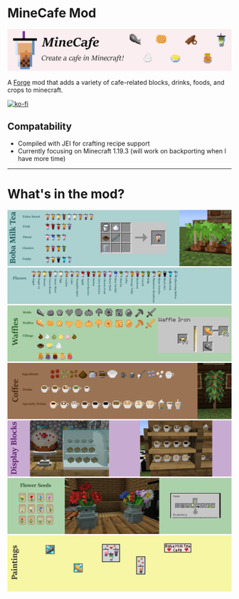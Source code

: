 # MineCafe Mod
![minecafe image](./src/main/resources/minecafe.png)

A [Forge](https://www.curseforge.com/minecraft/mc-mods/minecafe) mod that adds a variety of cafe-related blocks, drinks, foods, and crops to minecraft.

[![ko-fi](https://ko-fi.com/img/githubbutton_sm.svg)](https://ko-fi.com/A0A2I777F)

## Compatability
- Compiled with JEI for crafting recipe support
- Currently focusing on Minecraft 1.19.3 (will work on backporting when I have more time)

---
# What's in the mod?
![milk teas](./tea_images/milk_tea.png)
![milk tea flavors](./tea_images/milk_tea_flavors.png)
![waffles](./tea_images/waffles.png)
![coffee](./tea_images/coffee.png)
![display blocks](./tea_images/display_cases.png)
![flowers and vase](./tea_images/flowers.png)
![paintings](./tea_images/paintings.png)

